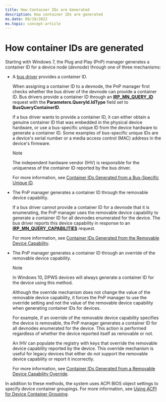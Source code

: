 ```yaml
---
title: How Container IDs are Generated
description: How container IDs are generated
ms.date: 09/19/2022
ms.topic: concept-article
---
```


# How container IDs are generated

Starting with Windows 7, the Plug and Play (PnP) manager generates a container ID for a device node (*devnode*) through one of three mechanisms:

- A [bus driver](../kernel/bus-drivers.md) provides a container ID.

    When assigning a container ID to a devnode, the PnP manager first checks whether the bus driver of the devnode can provide a container ID. Bus drivers provide a container ID through an [**IRP_MN_QUERY_ID**](../kernel/irp-mn-query-id.md) request with the **Parameters.QueryId.IdType** field set to **BusQueryContainerID**.

    If a bus driver wants to provide a container ID, it can either obtain a genuine container ID that was embedded in the physical device hardware, or use a bus-specific unique ID from the device hardware to generate a container ID. Some examples of bus-specific unique IDs are a device's serial number or a media access control (MAC) address in the device's firmware.

    > [!NOTE]
    > The independent hardware vendor (IHV) is responsible for the uniqueness of the container ID reported by the bus driver.

    For more information, see [Container IDs Generated from a Bus-Specific Unique ID](container-ids-generated-from-a-bus-specific-unique-id.md).

- The PnP manager generates a container ID through the removable device capability.

    If a bus driver cannot provide a container ID for a devnode that it is enumerating, the PnP manager uses the removable device capability to generate a container ID for all devnodes enumerated for the device. The bus driver reports this device capability in response to an [**IRP_MN_QUERY_CAPABILITIES**](../kernel/irp-mn-query-capabilities.md) request.

    For more information, see [Container IDs Generated from the Removable Device Capability](container-ids-generated-from-the-removable-device-capability.md).

- The PnP manager generates a container ID through an override of the removable device capability.

    > [!NOTE]
    > In Windows 10, DPWS devices will always generate a container ID for the device using this method.

    Although the override mechanism does not change the value of the removable device capability, it forces the PnP manager to use the override setting and not the value of the removable device capability when generating container IDs for devices.

    For example, if an override of the removable device capability specifies the device is removable, the PnP manager generates a container ID for all devnodes enumerated for the device. This action is performed regardless of whether the device reported itself as removable or not.

    An IHV can populate the registry with keys that override the removable device capability reported by the device. This override mechanism is useful for legacy devices that either do not support the removable device capability or report it incorrectly.

    For more information, see [Container IDs Generated from a Removable Device Capability Override](container-ids-generated-from-a-removable-device-capability-override.md).

In addition to these methods, the system uses ACPI BIOS object settings to specify device container groupings. For more information, see [Using ACPI for Device Container Grouping](using-acpi-for-device-container-grouping.md).
